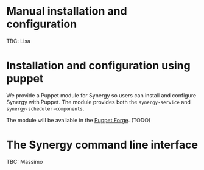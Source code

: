 
# Manual installation and configuration

TBC: Lisa



# Installation and configuration using puppet

We provide a Puppet module for Synergy so users can install and configure Synergy with Puppet.
The module provides both the `synergy-service` and `synergy-scheduler-components`.

The module will be available in the [Puppet Forge](https://forge.puppet.com/). (TODO)

# The Synergy command line interface

TBC: Massimo
